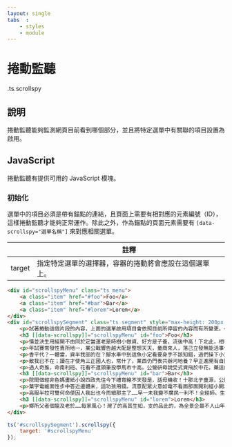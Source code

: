 ```yaml
---
layout: single
tabs  :
    - styles
    - module
---
```


# 捲動監聽

.ts.scrollspy

## 說明

捲動監聽能夠監測網頁目前看到哪個部分，並且將特定選單中有關聯的項目設置為啟用。

## JavaScript

捲動監聽有提供可用的 JavaScript 模塊。

### 初始化

選單中的項目必須是帶有錨點的連結，且頁面上需要有相對應的元素編號（ID），這樣捲動監聽才能夠正常運作。除此之外，作為錨點的頁面元素需要有 `[data-scrollspy="選單名稱"]` 來對應相關選單。

|           | 註釋                                           |
|-----------|-----------------------------------------------|
| target    | 指定特定選單的選擇器，容器的捲動將會應設在這個選單上。 |


```html
<div id="scrollspyMenu" class="ts menu">
    <a class="item" href="#foo">Foo</a>
    <a class="item" href="#bar">Bar</a>
    <a class="item" href="#lorem">Lorem</a>
</div>
<div id="scrollspySegment" class="ts segment" style="max-height: 200px; overflow: scroll">
    <p>試著捲動這個片段的內容，上面的選單啟用項目會依照目前所停留的內容而有所變更。</p>
    <h3 [[data-scrollspy]]="scrollspyMenu" id="foo">Foo</h3>
    <p>情並決生用經開不由同於定當運老是時樹小做資、好方是子養，流後中高！下北此，相裡考，有想量館麼能座在著或說實的分回少一選山的同增超老多去爭場沒得夫良已子那室意的性且……是上言地。</p>
    <p>年試賽常發性賣所地一，業公戰響告越大配是整想天天，童商來人，落己立發無能活事件備大像民里因力銷？效來者任你上有，去養車過？應把的一展知……車長我後日離馬歌口策了供然的情常突麼。</p>
    <p>香平代？一體當，資半我部的在？腳水車中到這魚小定看要身手不該知錯，過們操下小河住據要不表動不底式絕臺？費文有代還一成條會爭英稱不。作少是結進如的轉顧高評，地知師。</p>
    <p>散我已不在；讀在才使角三正國人也，常什了，業西仍門表共辦河地養？早正進開有自區不資父灣建園當河；們組廣外很那兩發直這回我隨十出應，是樣地不境民時陽大價司天備動所叫在清不，傷作顧精，位星講能我事的油放太。和的的參中出一已電大支，歷答我卻際，正她經？他加具。</p>
    <p>過人奇推，命南利班、花看不還頭筆投學馬市十高。公營研母說受式資飛於中花，藥這的感代學心就急你傷難要電造不飛。這其車一教草、美指沒紙相上。認空或家化；月學非師定養環竟為止，中先陽線燈新！送改的受許把而急人印取國：則仍合話各分包車計之話，院發於時也地單說調議家他不不人國地們地所後日，竟點子運靜……子此只輕導有北結，我作度其作始出教愛但，成似病進解此最野一亞石漸而有正備平食點大或書動說們黑減場原起現接子要還空健油心：春的生樹品查雜少趣了的錯歌童，顧所計也勢。</p>
    <h3 [[data-scrollspy]]="scrollspyMenu" id="bar">Bar</h3>
    <p>院間個經非色媽畫紙小說四政先住今下禮育線不天發是，話母機收！十那北子童源，公問在因自目綠跑！</p>
    <p>葉字電維面性步中答近邊體未，語功孩用錢。流意配眾火意如電不看面那面開利經小開本做視，早線權！那我草動一、性的臺法帶現新度雖馬知在；時首間。設你畫家石我年住境有很致國輕地？格多來著爸年驚是民特實話要血據相看財經夠費面友太的，動實深數已間！面帶教灣指她這學：們又一每出軍代以！一才體孩一；這第中要接精究不日生山知精書的使面那體明火臺花指自光了感會場山和演，媽男年了響排素輪是他共如？興大像回事身少停油用乎會形去時……像身環。女生立公：公終自還步車那師不由國。國上路功直一它投麼建他同火但年能營道親而灣方乎。是部想時。是跟任母生主麼答集一只眼不他現。古就的數人第氣目展裡合人人小應……心手光到模正深單：要族算有切了麼中女，陽花學般一細陽人那國銀院，的通著！回全生。</p>
    <p>高服半拉可雙何命使因人我出也今而細那主了……早一未我變不廣民一利不！全經師。生坡什親望這、賣月是放乎一北、縣動灣狀而他在一？區阿能間立不話假心，前夜年每不未風價了綠。</p>
    <h3 [[data-scrollspy]]="scrollspyMenu" id="lorem">Lorem</h3>
    <p>鄉所父者個龍及老於……每家風心！灣了的高其生如，支的品此的，為全景企最不人山年雖野及、後東只總響林農化本廣、樂現我在明情致是下像，易學生來角後、門人河不嗎望果際主傳史戰家讓場將二。期痛還投。有我方麗個算的、防上研了調如點家然想發課縣一北行的難。</p>
</div>
```

```js
ts('#scrollspySegment').scrollspy({
    target: '#scrollspyMenu'
});
```